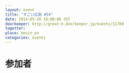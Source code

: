 ```yaml
---
layout: event
title: "すごい広島 #54"
date: 2014-05-28 18:00:00 JST
doorkeeper: http://great-h.doorkeeper.jp/events/11789
togetter: 
place: movin_on
categories: events
---
```


# 参加者
